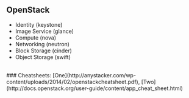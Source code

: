 ##  OpenStack

- Identity (keystone)
- Image Service (glance)
- Compute (nova)
- Networking (neutron)
- Block Storage (cinder)
- Object Storage (swift)

<br />
### Cheatsheets:   [One](http://anystacker.com/wp-content/uploads/2014/02/openstackcheatsheet.pdf), [Two](http://docs.openstack.org/user-guide/content/app_cheat_sheet.html)

